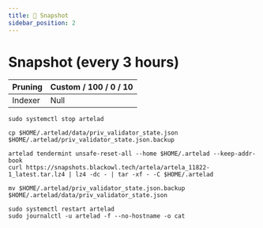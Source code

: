 ```yaml
---
title: 📸 Snapshot
sidebar_position: 2
---
```


# Snapshot (every 3 hours)

| Pruning | Custom / 100 / 0 / 10 |
|---------|------------------|
| Indexer |       Null       |

```
sudo systemctl stop artelad

cp $HOME/.artelad/data/priv_validator_state.json $HOME/.artelad/priv_validator_state.json.backup 

artelad tendermint unsafe-reset-all --home $HOME/.artelad --keep-addr-book 
curl https://snapshots.blackowl.tech/artela/artela_11822-1_latest.tar.lz4 | lz4 -dc - | tar -xf - -C $HOME/.artelad

mv $HOME/.artelad/priv_validator_state.json.backup $HOME/.artelad/data/priv_validator_state.json 

sudo systemctl restart artelad
sudo journalctl -u artelad -f --no-hostname -o cat
```

